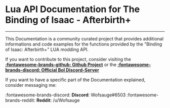 # Lua API Documentation for The Binding of Isaac - Afterbirth+ 
___

This Documentation is a community curated project that provides additional informations and code examples for the functions provided by the "Binding of Isaac: Afterbirth+" LUA modding API.

If you want to contribute to this project, consider visiting the **[:fontawesome-brands-github: Github Project](https://github.com/wofsauge/IsaacDocs)** or the **[:fontawesome-brands-discord: Official BoI Discord-Server](https://discord.gg/qKdHue2)**


If you want to have a specific part of the Documentation explained, consider messaging me:

:fontawesome-brands-discord: **Discord**: Wofsauge#6503
:fontawesome-brands-reddit: **Reddit**: /u/Wofsauge